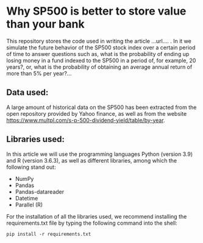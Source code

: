 # Why SP500 is better to store value than your bank
This repository stores the code used in writing the article ...url.... . In it we simulate the future behavior of the SP500 stock index over a certain period of time to answer questions such as, what is the probability of ending up losing money in a fund indexed to the SP500 in a period of, for example, 20 years?, or, what is the probability of obtaining an average annual return of more than 5% per year?...

## Data used:

A large amount of historical data on the SP500 has been extracted from the open repository provided by Yahoo finance, as well as from the website https://www.multpl.com/s-p-500-dividend-yield/table/by-year.

## Libraries used:

In this article we will use the programming languages Python (version 3.9) and R (version 3.6.3), as well as different libraries, among which the following stand out:

- NumPy
- Pandas
- Pandas-datareader
- Datetime
- Parallel (R)

For the installation of all the libraries used, we recommend installing the requirements.txt file by typing the following command into the shell:

```
pip install -r requirements.txt
```
